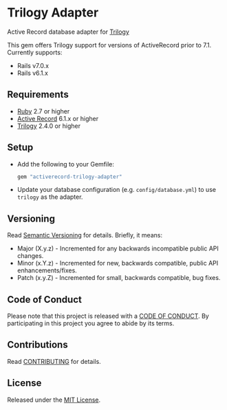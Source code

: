 # Trilogy Adapter

Active Record database adapter for [Trilogy](https://github.com/trilogy-libraries/trilogy)

This gem offers Trilogy support for versions of ActiveRecord prior to 7.1. Currently supports:

- Rails v7.0.x
- Rails v6.1.x

## Requirements

- [Ruby](https://www.ruby-lang.org) 2.7 or higher
- [Active Record](https://github.com/rails/rails) 6.1.x or higher
- [Trilogy](https://github.com/trilogy-libraries/trilogy) 2.4.0 or higher

## Setup

* Add the following to your Gemfile:

  ```rb
  gem "activerecord-trilogy-adapter"
  ```

* Update your database configuration (e.g. `config/database.yml`) to use
  `trilogy` as the adapter.

## Versioning

Read [Semantic Versioning](https://semver.org) for details. Briefly, it means:

- Major (X.y.z) - Incremented for any backwards incompatible public API changes.
- Minor (x.Y.z) - Incremented for new, backwards compatible, public API enhancements/fixes.
- Patch (x.y.Z) - Incremented for small, backwards compatible, bug fixes.

## Code of Conduct

Please note that this project is released with a [CODE OF CONDUCT](CODE_OF_CONDUCT.md). By
participating in this project you agree to abide by its terms.

## Contributions

Read [CONTRIBUTING](CONTRIBUTING.md) for details.

## License

Released under the [MIT License](LICENSE.md).
